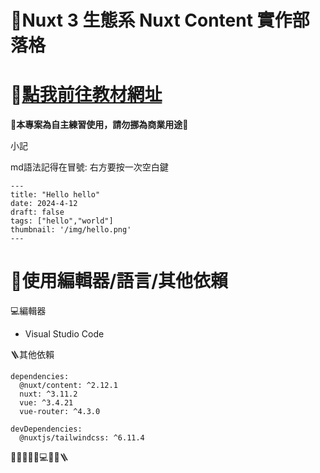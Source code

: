# 🚀Nuxt 3 生態系 Nuxt Content 實作部落格
# 🔗[點我前往教材網址](https://www.youtube.com/watch?v=wW1gePu3Wl8)
**🚫本專案為自主練習使用，請勿挪為商業用途🚫**

小記

md語法記得在冒號: 右方要按一次空白鍵
```
---
title: "Hello hello"
date: 2024-4-12
draft: false
tags: ["hello","world"]
thumbnail: '/img/hello.png'
---
```

# 🔧使用編輯器/語言/其他依賴
💻編輯器  
* Visual Studio Code

🪜其他依賴
  ```
  dependencies: 
    @nuxt/content: ^2.12.1
    nuxt: ^3.11.2
    vue: ^3.4.21
    vue-router: ^4.3.0
  
  devDependencies: 
    @nuxtjs/tailwindcss: ^6.11.4
  ```


🚀🔧🚫🏪🔗💻📝🔩🪜
